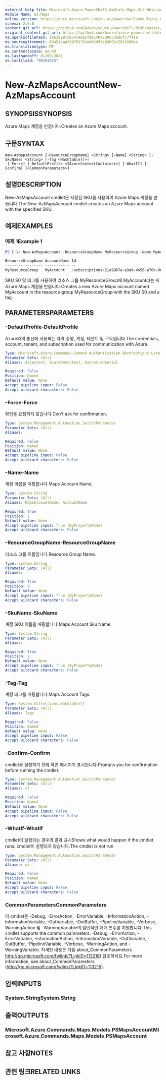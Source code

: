 ```yaml
---
external help file: Microsoft.Azure.PowerShell.Cmdlets.Maps.dll-Help.xml
Module Name: Az.Maps
online version: https://docs.microsoft.com/en-us/powershell/module/az.maps/new-azmapsaccount
schema: 2.0.0
content_git_url: https://github.com/Azure/azure-powershell/blob/master/src/Maps/Maps/help/New-AzMapsAccount.md
original_content_git_url: https://github.com/Azure/azure-powershell/blob/master/src/Maps/Maps/help/New-AzMapsAccount.md
ms.openlocfilehash: 1e6358972e547e6a5fab54072396c3ad6fc7f418
ms.sourcegitcommit: 68451baa389791703e666d95469602c5652609ee
ms.translationtype: MT
ms.contentlocale: ko-KR
ms.lasthandoff: 01/05/2021
ms.locfileid: "98491925"
---
```

# <span data-ttu-id="61c58-101">New-AzMapsAccount</span><span class="sxs-lookup"><span data-stu-id="61c58-101">New-AzMapsAccount</span></span>

## <span data-ttu-id="61c58-102">SYNOPSIS</span><span class="sxs-lookup"><span data-stu-id="61c58-102">SYNOPSIS</span></span>
<span data-ttu-id="61c58-103">Azure Maps 계정을 만듭니다.</span><span class="sxs-lookup"><span data-stu-id="61c58-103">Creates an Azure Maps account.</span></span>

## <span data-ttu-id="61c58-104">구문</span><span class="sxs-lookup"><span data-stu-id="61c58-104">SYNTAX</span></span>

```
New-AzMapsAccount [-ResourceGroupName] <String> [-Name] <String> [-SkuName] <String> [-Tag <Hashtable[]>]
 [-Force] [-DefaultProfile <IAzureContextContainer>] [-WhatIf] [-Confirm] [<CommonParameters>]
```

## <span data-ttu-id="61c58-105">설명</span><span class="sxs-lookup"><span data-stu-id="61c58-105">DESCRIPTION</span></span>
<span data-ttu-id="61c58-106">New-AzMapsAccount cmdlet은 지정된 SKU를 사용하여 Azure Maps 계정을 만듭니다.</span><span class="sxs-lookup"><span data-stu-id="61c58-106">The New-AzMapsAccount cmdlet creates an Azure Maps account with the specified SKU.</span></span>

## <span data-ttu-id="61c58-107">예제</span><span class="sxs-lookup"><span data-stu-id="61c58-107">EXAMPLES</span></span>

### <span data-ttu-id="61c58-108">예제 1</span><span class="sxs-lookup"><span data-stu-id="61c58-108">Example 1</span></span>
```powershell
PS C:\> New-AzMapsAccount -ResourceGroupName MyResourceGroup -Name MyAccount -SkuName S0 -Tags @{Name="test";Value="true"}

ResourceGroupName AccountName Id
----------------- ----------- --
MyResourceGroup   MyAccount   /subscriptions/21a9967a-e8a9-4656-a70b-96ff1c4d05a0/resourceGroups/MyResourceGroup/providers/Microsoft.Maps/accounts/MyAccount
```

<span data-ttu-id="61c58-109">SKU S0 및 태그를 사용하여 리소스 그룹 MyResourceGroup에 MyAccount라는 새 Azure Maps 계정을 만듭니다.</span><span class="sxs-lookup"><span data-stu-id="61c58-109">Creates a new Azure Maps account named MyAccount in the resource group MyResourceGroup with the SKU S0 and a tag.</span></span>

## <span data-ttu-id="61c58-110">PARAMETERS</span><span class="sxs-lookup"><span data-stu-id="61c58-110">PARAMETERS</span></span>

### <span data-ttu-id="61c58-111">-DefaultProfile</span><span class="sxs-lookup"><span data-stu-id="61c58-111">-DefaultProfile</span></span>
<span data-ttu-id="61c58-112">Azure와의 통신에 사용되는 자격 증명, 계정, 테넌트 및 구독입니다.</span><span class="sxs-lookup"><span data-stu-id="61c58-112">The credentials, account, tenant, and subscription used for communication with Azure.</span></span>

```yaml
Type: Microsoft.Azure.Commands.Common.Authentication.Abstractions.Core.IAzureContextContainer
Parameter Sets: (All)
Aliases: AzContext, AzureRmContext, AzureCredential

Required: False
Position: Named
Default value: None
Accept pipeline input: False
Accept wildcard characters: False
```

### <span data-ttu-id="61c58-113">-Force</span><span class="sxs-lookup"><span data-stu-id="61c58-113">-Force</span></span>
<span data-ttu-id="61c58-114">확인을 요청하지 않습니다.</span><span class="sxs-lookup"><span data-stu-id="61c58-114">Don't ask for confirmation.</span></span>

```yaml
Type: System.Management.Automation.SwitchParameter
Parameter Sets: (All)
Aliases:

Required: False
Position: Named
Default value: None
Accept pipeline input: False
Accept wildcard characters: False
```

### <span data-ttu-id="61c58-115">-Name</span><span class="sxs-lookup"><span data-stu-id="61c58-115">-Name</span></span>
<span data-ttu-id="61c58-116">계정 이름을 매핑합니다.</span><span class="sxs-lookup"><span data-stu-id="61c58-116">Maps Account Name.</span></span>

```yaml
Type: System.String
Parameter Sets: (All)
Aliases: MapsAccountName, AccountName

Required: True
Position: 1
Default value: None
Accept pipeline input: True (ByPropertyName)
Accept wildcard characters: False
```

### <span data-ttu-id="61c58-117">-ResourceGroupName</span><span class="sxs-lookup"><span data-stu-id="61c58-117">-ResourceGroupName</span></span>
<span data-ttu-id="61c58-118">리소스 그룹 이름입니다.</span><span class="sxs-lookup"><span data-stu-id="61c58-118">Resource Group Name.</span></span>

```yaml
Type: System.String
Parameter Sets: (All)
Aliases:

Required: True
Position: 0
Default value: None
Accept pipeline input: True (ByPropertyName)
Accept wildcard characters: False
```

### <span data-ttu-id="61c58-119">-SkuName</span><span class="sxs-lookup"><span data-stu-id="61c58-119">-SkuName</span></span>
<span data-ttu-id="61c58-120">계정 SKU 이름을 매핑합니다.</span><span class="sxs-lookup"><span data-stu-id="61c58-120">Maps Account Sku Name.</span></span>

```yaml
Type: System.String
Parameter Sets: (All)
Aliases:

Required: True
Position: 2
Default value: None
Accept pipeline input: True (ByPropertyName)
Accept wildcard characters: False
```

### <span data-ttu-id="61c58-121">-Tag</span><span class="sxs-lookup"><span data-stu-id="61c58-121">-Tag</span></span>
<span data-ttu-id="61c58-122">계정 태그를 매핑합니다.</span><span class="sxs-lookup"><span data-stu-id="61c58-122">Maps Account Tags.</span></span>

```yaml
Type: System.Collections.Hashtable[]
Parameter Sets: (All)
Aliases: Tags

Required: False
Position: Named
Default value: None
Accept pipeline input: False
Accept wildcard characters: False
```

### <span data-ttu-id="61c58-123">-Confirm</span><span class="sxs-lookup"><span data-stu-id="61c58-123">-Confirm</span></span>
<span data-ttu-id="61c58-124">cmdlet을 실행하기 전에 확인 메시지가 표시됩니다.</span><span class="sxs-lookup"><span data-stu-id="61c58-124">Prompts you for confirmation before running the cmdlet.</span></span>

```yaml
Type: System.Management.Automation.SwitchParameter
Parameter Sets: (All)
Aliases: cf

Required: False
Position: Named
Default value: None
Accept pipeline input: False
Accept wildcard characters: False
```

### <span data-ttu-id="61c58-125">-WhatIf</span><span class="sxs-lookup"><span data-stu-id="61c58-125">-WhatIf</span></span>
<span data-ttu-id="61c58-126">cmdlet이 실행되는 경우의 결과 표시</span><span class="sxs-lookup"><span data-stu-id="61c58-126">Shows what would happen if the cmdlet runs.</span></span>
<span data-ttu-id="61c58-127">cmdlet이 실행되지 않습니다.</span><span class="sxs-lookup"><span data-stu-id="61c58-127">The cmdlet is not run.</span></span>

```yaml
Type: System.Management.Automation.SwitchParameter
Parameter Sets: (All)
Aliases: wi

Required: False
Position: Named
Default value: None
Accept pipeline input: False
Accept wildcard characters: False
```

### <span data-ttu-id="61c58-128">CommonParameters</span><span class="sxs-lookup"><span data-stu-id="61c58-128">CommonParameters</span></span>
<span data-ttu-id="61c58-129">이 cmdlet은 -Debug, -ErrorAction, -ErrorVariable, -InformationAction, -InformationVariable, -OutVariable, -OutBuffer, -PipelineVariable, -Verbose, -WarningAction 및 -WarningVariable의 일반적인 매개 변수를 지원합니다.</span><span class="sxs-lookup"><span data-stu-id="61c58-129">This cmdlet supports the common parameters: -Debug, -ErrorAction, -ErrorVariable, -InformationAction, -InformationVariable, -OutVariable, -OutBuffer, -PipelineVariable, -Verbose, -WarningAction, and -WarningVariable.</span></span> <span data-ttu-id="61c58-130">자세한 내용은 다음 about_CommonParameters http://go.microsoft.com/fwlink/?LinkID=113216) 참조하세요.</span><span class="sxs-lookup"><span data-stu-id="61c58-130">For more information, see about_CommonParameters (http://go.microsoft.com/fwlink/?LinkID=113216).</span></span>

## <span data-ttu-id="61c58-131">입력</span><span class="sxs-lookup"><span data-stu-id="61c58-131">INPUTS</span></span>

### <span data-ttu-id="61c58-132">System.String</span><span class="sxs-lookup"><span data-stu-id="61c58-132">System.String</span></span>

## <span data-ttu-id="61c58-133">출력</span><span class="sxs-lookup"><span data-stu-id="61c58-133">OUTPUTS</span></span>

### <span data-ttu-id="61c58-134">Microsoft.Azure.Commands.Maps.Models.PSMapsAccount</span><span class="sxs-lookup"><span data-stu-id="61c58-134">Microsoft.Azure.Commands.Maps.Models.PSMapsAccount</span></span>

## <span data-ttu-id="61c58-135">참고 사항</span><span class="sxs-lookup"><span data-stu-id="61c58-135">NOTES</span></span>

## <span data-ttu-id="61c58-136">관련 링크</span><span class="sxs-lookup"><span data-stu-id="61c58-136">RELATED LINKS</span></span>
